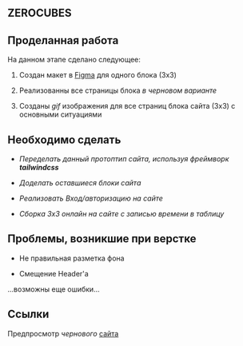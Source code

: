 ## ZEROCUBES


## Проделанная работа

На данном этапе сделано следующее:

1. Создан макет в [Figma](https://www.figma.com/file/VFKPOcXIJ7e6UXfpuh5DVp/ZeroCubes-2?node-id=0%3A1&t=5c94LaDZZljsJBIs-1) для одного блока (3x3)

2. Реализованны все страницы блока *в черновом варианте*

3. Созданы *gif* изображения для все страниц блока сайта (3х3) с основными ситуациями


## Необходимо сделать

- *Переделать данный протоптип сайта, используя фреймворк **tailwindcss***

- *Доделать оставшиеся блоки сайта*

- *Реализовать Вход/авторизацию на сайте*

- *Сборка 3х3 онлайн на сайте с записью времени в таблицу*

## Проблемы, возникшие при верстке

- Не правильная разметка фона

- Смещение Header'a

...возможны еще ошибки...

## Ссылки

Предпросмотр *чернового* [сайта](zerop913.github.io/zerocubes/)
